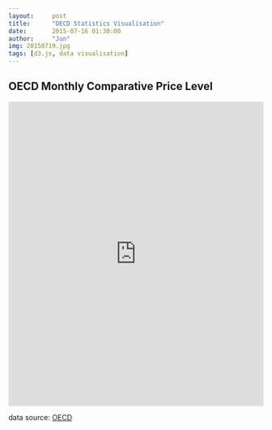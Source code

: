 ```yaml
---
layout:     post
title:      "OECD Statistics Visualisation"
date:       2015-07-16 01:30:00
author:     "Jun"
img: 20150719.jpg
tags: [d3.js, data visualisation]
---
```


<h2 class="section-heading">OECD Monthly Comparative Price Level</h2>
<iframe src="http://bl.ocks.org/junkwhinger/raw/def7ab509bfe116653b2/e92c654f17d61d290c566336b6ca13bdcd80738d/" width="100%" height="600px" marginwidth="0" marginheight="0" scrolling="no" frameBorder="0"></iframe>

<p>data source: <a href="https://stats.oecd.org/Index.aspx?DataSetCode=CPL">OECD</a></p>